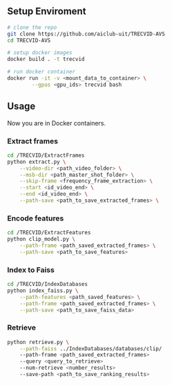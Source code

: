 ## Setup Enviroment

```bash
# clone the repo
git clone https://github.com/aiclub-uit/TRECVID-AVS
cd TRECVID-AVS

# setup docker images
docker build . -t trecvid

# run docker container
docker run -it -v <mount_data_to_container> \
        --gpus <gpu_ids> trecvid bash
```

## Usage

Now you are in Docker containers.

### Extract frames

```bash
cd /TRECVID/ExtractFrames
python extract.py \
    --video-dir <path_video_folder> \
    --msb-dir <path_master_shot_folder> \
    --skip-frame <frequency_frame_extraction> \
    --start <id_video_end> \
    --end <id_video_end> \
    --path-save <path_to_save_extracted_frames> \
```

### Encode features

```bash
cd /TRECVID/ExtractFeatures
python clip_model.py \
    --path-frame <path_saved_extracted_frames> \
    --path-save <path_to_save_features>
```

### Index to Faiss

```bash
cd /TRECVID/IndexDatabases
python index_faiss.py \
    --path-features <path_saved_features> \
    --path-frame <path_saved_extracted_frames> \
    --path-save <path_to_save_faiss_data>
```

### Retrieve

```bash
python retrieve.py \
    --path-faiss ../IndexDatabases/databases/clip/ 
    --path-frame <path_saved_extracted_frames>
    --query <query_to_retrieve>
    --num-retrieve <number_results>
    --save-path <path_to_save_ranking_results>
```